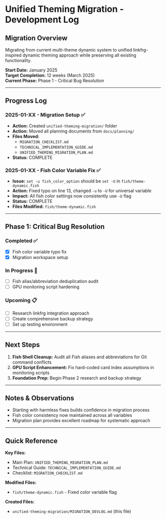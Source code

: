 # Unified Theming Migration - Development Log

## Migration Overview
Migrating from current multi-theme dynamic system to unified linkfrg-inspired dynamic theming approach while preserving all existing functionality.

**Start Date:** January 2025  
**Target Completion:** 12 weeks (March 2025)  
**Current Phase:** Phase 1 - Critical Bug Resolution

---

## Progress Log

### 2025-01-XX - Migration Setup ✅
- **Action:** Created `unified-theming-migration/` folder
- **Action:** Moved all planning documents from `docs/planning/` 
- **Files Moved:**
  - `MIGRATION_CHECKLIST.md`
  - `TECHNICAL_IMPLEMENTATION_GUIDE.md` 
  - `UNIFIED_THEMING_MIGRATION_PLAN.md`
- **Status:** COMPLETE

### 2025-01-XX - Fish Color Variable Fix ✅
- **Issue:** `set -u fish_color_option` should be `set -U` in `fish/theme-dynamic.fish`
- **Action:** Fixed typo on line 13, changed `-u` to `-U` for universal variable
- **Impact:** All fish color settings now consistently use `-U` flag
- **Status:** COMPLETE
- **Files Modified:** `fish/theme-dynamic.fish`

---

## Phase 1: Critical Bug Resolution

### Completed ✅
- [x] Fish color variable typo fix
- [x] Migration workspace setup

### In Progress 🚧
- [ ] Fish alias/abbreviation deduplication audit
- [ ] GPU monitoring script hardening

### Upcoming 📋
- [ ] Research linkfrg integration approach
- [ ] Create comprehensive backup strategy
- [ ] Set up testing environment

---

## Next Steps

1. **Fish Shell Cleanup:** Audit all Fish aliases and abbreviations for Git command conflicts
2. **GPU Script Enhancement:** Fix hard-coded card index assumptions in monitoring scripts
3. **Foundation Prep:** Begin Phase 2 research and backup strategy

---

## Notes & Observations

- Starting with harmless fixes builds confidence in migration process
- Fish color consistency now maintained across all variables
- Migration plan provides excellent roadmap for systematic approach

---

## Quick Reference

**Key Files:**
- Main Plan: `UNIFIED_THEMING_MIGRATION_PLAN.md`
- Technical Guide: `TECHNICAL_IMPLEMENTATION_GUIDE.md`
- Checklist: `MIGRATION_CHECKLIST.md`

**Modified Files:**
- `fish/theme-dynamic.fish` - Fixed color variable flag

**Created Files:**
- `unified-theming-migration/MIGRATION_DEVLOG.md` (this file) 